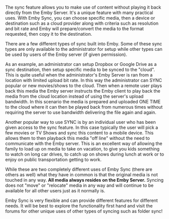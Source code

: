 The sync feature allows you to make use of content without playing it back directly from the Emby Server.  It's a unique feature with many practical uses. With Emby Sync, you can choose specific media, then a device or destination such as a cloud provider along with criteria such as resolution and bit rate and Emby will prepare/convert the media to the format requested, then copy it to the destination.

There are a few different types of sync built into Emby.  Some of these sync types are only available to the administrator for setup while other types can be used by users of the Emby server (if given permission).

As an example, an administrator can setup Dropbox or Google Drive as a sync destination, then setup specific media to be synced to the "cloud".  This is quite useful when the administrator's Emby Server is ran from a location with limited upload bit rate.  In this way the administrator can SYNC popular or new movies/shows to the cloud. Then when a remote user plays back this media the Emby server instructs the Emby client to play back the media from the cloud location instead of using the server's upload bandwidth.  In this scenario the media is prepared and uploaded ONE TIME to the cloud where it can then be played back from numerous times without requiring the server to use bandwidth delivering the file again and again.

Another popular way to use SYNC is by an individual user who has been given access to the sync feature.  In this case typically the user will pick a few movies or TV Shows and sync this content to a mobile device.  This allows them to then playback this media "off line" without the need to communicate with the Emby server.  This is an excellent way of allowing the family to load up on media to take on vacation, to give you kids something to watch on long car drives, to catch up on shows during lunch at work or to enjoy on public transportation getting to work.

While these are two completely different uses of Emby Sync (there are others as well) what they have in common is that the original media is not touched in any way.  **All media always resides on the Emby Server.**  Syncing does not "move" or "relocate" media in any way and will continue to be available for all other users just as it normally is.

Emby Sync is very flexible and can provide different features for different needs. It will be best to explore the functionality first hand and visit the forums for other unique uses of other types of syncing such as folder sync!